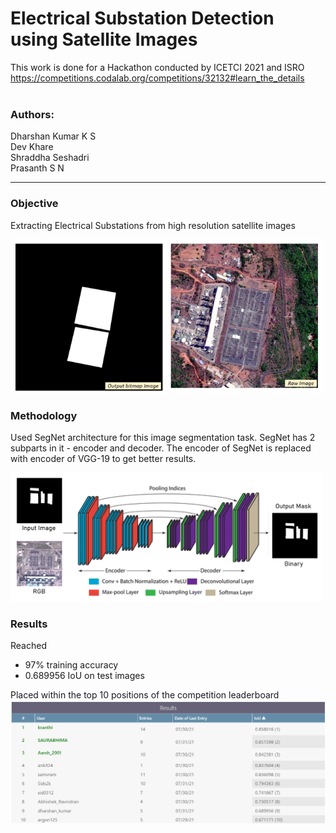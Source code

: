 # Electrical Substation Detection using Satellite Images

This work is done for a Hackathon conducted by ICETCI 2021 and ISRO <br>
https://competitions.codalab.org/competitions/32132#learn_the_details <br><br>
### Authors:
Dharshan Kumar K S <br>
Dev Khare <br>
Shraddha Seshadri <br>
Prasanth S N
<hr style=\"border:0.5px solid gray\"> </hr>

### Objective
Extracting Electrical Substations from high resolution satellite images

<p align="left">
  <img src="https://github.com/dharshankumar2002/electrical_substation_detection/blob/main/Output%20Images/output_pic1.png" width="500" alt="Example_output_image">
</p>

### Methodology
Used SegNet architecture for this image segmentation task. SegNet has 2 subparts in it - encoder and decoder. The encoder of SegNet is replaced with encoder of VGG-19 to get better results.

<p align="left">
  <img src="https://github.com/dharshankumar2002/electrical_substation_detection/blob/main/Output%20Images/methodology_pic1.png" width="500" alt="Example_output_image">
</p>

### Results
Reached 
<ul> 
<li> 97% training accuracy </li> 
<li> 0.689956 IoU on test images </li>
</ul>
Placed within the top 10 positions of the competition leaderboard
<img src="https://github.com/dharshankumar2002/electrical_substation_detection/blob/main/Output%20Images/result_pic1.png" width="600" alt="Example_output_image">
</p>

